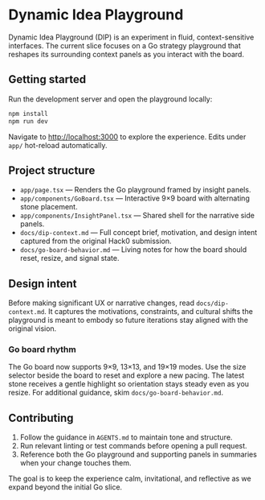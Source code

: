 # Dynamic Idea Playground

Dynamic Idea Playground (DIP) is an experiment in fluid, context-sensitive interfaces. The current slice focuses on a Go strategy playground that reshapes its surrounding context panels as you interact with the board.

## Getting started
Run the development server and open the playground locally:

```bash
npm install
npm run dev
```

Navigate to <http://localhost:3000> to explore the experience. Edits under `app/` hot-reload automatically.

## Project structure
- `app/page.tsx` — Renders the Go playground framed by insight panels.
- `app/components/GoBoard.tsx` — Interactive 9×9 board with alternating stone placement.
- `app/components/InsightPanel.tsx` — Shared shell for the narrative side panels.
- `docs/dip-context.md` — Full concept brief, motivation, and design intent captured from the original Hack0 submission.
- `docs/go-board-behavior.md` — Living notes for how the board should reset, resize, and signal state.

## Design intent
Before making significant UX or narrative changes, read `docs/dip-context.md`. It captures the motivations, constraints, and cultural shifts the playground is meant to embody so future iterations stay aligned with the original vision.

### Go board rhythm
The Go board now supports 9×9, 13×13, and 19×19 modes. Use the size selector beside the board to reset and explore a new pacing. The latest stone receives a gentle highlight so orientation stays steady even as you resize. For additional guidance, skim `docs/go-board-behavior.md`.

## Contributing
1. Follow the guidance in `AGENTS.md` to maintain tone and structure.
2. Run relevant linting or test commands before opening a pull request.
3. Reference both the Go playground and supporting panels in summaries when your change touches them.

The goal is to keep the experience calm, invitational, and reflective as we expand beyond the initial Go slice.
